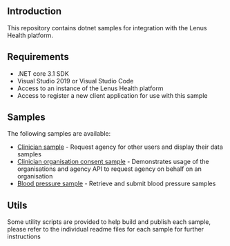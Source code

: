 ## Introduction

This repository contains dotnet samples for integration with the Lenus Health platform.

## Requirements

- .NET core 3.1 SDK
- Visual Studio 2019 or Visual Studio Code
- Access to an instance of the Lenus Health platform
- Access to register a new client application for use with this sample

## Samples

The following samples are available:
- [Clinician sample](https://github.com/lenushealth/integration-samples/tree/main/samples/dotnet/clinician) - Request agency for other users and display their data samples
- [Clinician organisation consent sample](https://github.com/lenushealth/integration-samples/tree/main/samples/dotnet/clinorg) - Demonstrates usage of the organisations and agency API to request agency on behalf on an organisation
- [Blood pressure sample](https://github.com/lenushealth/integration-samples/tree/main/samples/dotnet/mybp) - Retrieve and submit blood pressure samples

## Utils

Some utility scripts are provided to help build and publish each sample, please refer to the individual readme files for each sample for further instructions